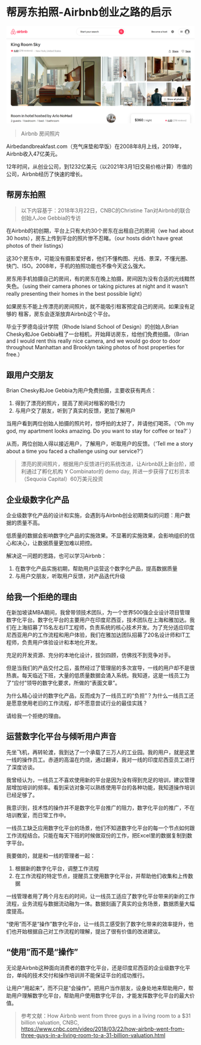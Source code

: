 # 帮房东拍照-Airbnb创业之路的启示

![room](./airbnb/room.png)
> Airbnb 房间照片

Airbedandbreakfast.com（充气床垫和早饭）在2008年8月上线，2019年，Airbnb收入47亿美元。

12年时间，从创业公司，到1232亿美元（以2021年3月1日交易价格计算）市值的公司，Airbnb经历了快速的增长。


## 帮房东拍照

> 以下内容基于：2018年3月22日，CNBC的Christine Tan对Airbnb的联合创始人Joe Gebbia的专访


在Airbnb的初创期，平台上只有大约30个房东在出租自己的房间（we had about 30 hosts），房东上传到平台的照片惨不忍睹。（our hosts didn’t have great photos of their listings）

这30个房东中，可能没有摄影爱好者，他们不懂构图、光线、景深，不懂光圈、快门、ISO。2008年，手机的拍照功能也不像今天这么强大。


房东用手机拍摄自己的房间，有的房东在晚上拍摄，房间因为没有合适的光线黯然失色。（using their camera phones or taking pictures at night and it wasn’t really presenting their homes in the best possible light）


如果房东不能上传漂亮的房间照片，就不能吸引租客预定自己的房间。如果没有足够的
租客，房东会逐渐放弃Airbnb这个平台。

毕业于罗德岛设计学院（Rhode Island School of Design）的创始人Brian Chesky和Joe Gebbia租了一台相机，开始拜访房东，给他们免费拍摄。（Brian and I would rent this really nice camera, and we would go door to door throughout Manhattan and Brooklyn taking photos of host properties for free.）


## 跟用户交朋友

Brian Chesky和Joe Gebbia为用户免费拍摄，主要收获有两点：
1. 得到了漂亮的照片，提高了房间对租客的吸引力
2. 与用户交了朋友，听到了真实的反馈，更加了解用户

当用户看到两位创始人拍摄的照片时，惊呼拍的太好了，并请他们喝茶。（‘Oh my god, my apartment looks amazing. Do you want to stay for coffee or tea?’ ）

从而，两位创始人得以接近用户，了解用户，听取用户的反馈。（‘Tell me a story about a time you faced a challenge using our service?’）

> 漂亮的房间照片，根据用户反馈进行的系统改进，让Airbnb跃上新台阶，顺利通过了孵化机构 Y Combinator的 demo day, 并进一步获得了红杉资本（Sequoia Capital）60万美元投资


## 企业级数字化产品

企业级数字化产品的设计和实施，会遇到与Airbnb创业初期类似的问题：用户数据的质量不高。

低质量的数据会影响数字化产品的实施效果。不显著的实施效果，会影响组织的信心和决心，让数据质量更加难以把控。

解决这一问题的思路，也可以学习Airbnb：
1. 在数字化产品实施初期，帮助用户运营这个数字化产品，提高数据质量
2. 与用户交朋友，听取用户反馈，对产品迭代升级


## 给我一个拒绝的理由

在新加坡读MBA期间，我曾带领技术团队，为一个世界500强企业设计项目管理数字化平台。数字化平台的主要用户在印度尼西亚，技术团队在上海和雅加达。我们在上海招募了15名左右IT工程师，负责系统的核心技术开发。为了充分适应印度尼西亚用户的工作流程和用户体验，我们在雅加达团队招募了20名设计师和IT工程师，负责用户体验设计和本地化开发。

充足的开发资源、充分的本地化设计，拔剑四顾，仿佛找不到竞争对手。

但是当我们的产品交付之后，虽然经过了管理层的多次宣导，一线的用户却不是很热衷。每天临近下班，大量的低质量数据会涌入系统。我知道，这是一线员工为了“应付”领导的数字化要求，所做的“表面文章”。


为什么精心设计的数字化产品，反而成为了一线员工的“负担”？为什么一线员工还是愿意使用老旧的工作流程，却不愿意尝试行业的最佳实践？

请给我一个拒绝的理由。


## 运营数字化平台与倾听用户声音

先坐飞机，再转轮渡，我到达了一个承载了三万人的工业园。我的用户，就是这里一线的操作员工。赤道的高温在灼烧，通过翻译，我对一线的印度尼西亚员工进行了深度访谈。

我曾经认为，一线员工不喜欢使用新的平台是因为没有得到充足的培训，建议管理层增加培训的频率。看到采访对象可以熟练使用平台的各种功能，我知道操作培训已经足够了。

我意识到，技术性的操作并不是数字化平台推广的阻力，数字化平台的推广，不在培训教室，而日常工作中。

一线员工缺乏应用数字化平台的场景，他们不知道数字化平台的每一个节点如何跟工作流程结合。只能在每天下班的时候做双份的工作，把Excel里的数据复制到数字平台。

我要做的，就是和一线的管理者一起：
1. 根据新的数字化平台，调整工作流程
2. 在工作流程的特定节点，提醒员工使用数字化平台，并帮助他们收集和上传数据

一线管理者用了两个月左右的时间，让一线员工适应了数字化平台带来的新的工作流程，业务流程与数据流动融为一体。数据刻画了真实的业务场景，数据质量大幅度提高。

“使用”而不是“操作”数字化平台，让一线员工感受到了数字化带来的效率提升，他们也开始根据自己对工作流程的理解，提出了很有价值的改进建议。


## “使用”而不是“操作”

无论是Airbnb这种面向消费者的数字化平台，还是印度尼西亚的企业级数字化平台，单纯的技术交付和操作培训并不能保证平台的成功推行。

让用户“用起来”，而不只是“会操作”。把用户当作朋友，设身处地来帮助用户，帮助用户理解数字化平台，帮助用户使用数字化平台，才能发挥数字化平台的最大价值。

> 参考文献：How Airbnb went from three guys in a living room to a $31 billion valuation, CNBC,   https://www.cnbc.com/video/2018/03/22/how-airbnb-went-from-three-guys-in-a-living-room-to-a-31-billion-valuation.html